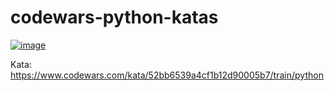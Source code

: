 # codewars-python-katas

[![image](https://www.codewars.com/users/javiergarval/badges/large)](https://www.codewars.com/users/javiergarval)

Kata: https://www.codewars.com/kata/52bb6539a4cf1b12d90005b7/train/python